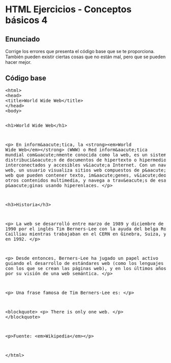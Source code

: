 # HTML Ejercicios - Conceptos básicos 4

<h2>Enunciado</h2>
<p>Corrige los errores que presenta el código base que se te proporciona. También pueden existir ciertas cosas que no están mal, pero que se pueden hacer mejor.
</p>

<h2>
Código base
</h2>


<p>
<div>
<pre>
&lt;html&gt;
&lt;head&gt;
&lt;title&gt;World Wide Web&lt;/title&gt;
&lt;/head&gt;
&lt;body&gt;

&lt;h1&gt;World Wide Web&lt;/h1&gt;

&lt;p&gt;
En inform&amp;aacute;tica, la &lt;strong&gt;&lt;em&gt;World Wide Web&lt;/em&gt;&lt;/strong&gt; (WWW) o Red inform&amp;aacute;tica mundial com&amp;uacute;nmente conocida como la web, es un sistema de distribuci&amp;oacute;n de documentos de hipertexto o hipermedios interconectados y accesibles v&amp;iacute;a Internet. Con un navegador web, un usuario visualiza sitios web compuestos de p&amp;aacute;ginas web que pueden contener texto, im&amp;aacute;genes, v&amp;iacute;deos u otros contenidos multimedia, y navega a trav&amp;eacute;s de esas p&amp;aacute;ginas usando hiperenlaces.
&lt;/p&gt;

&lt;h3&gt;Historia&lt;/h3&gt;

&lt;p&gt;
La web se desarrolló entre marzo de 1989 y diciembre de 1990 por el inglés Tim Berners-Lee con la ayuda del belga Robert Cailliau mientras trabajaban en el CERN en Ginebra, Suiza, y publicado en 1992.
&lt;/p&gt;

&lt;p&gt;
Desde entonces, Berners-Lee ha jugado un papel activo guiando el desarrollo de estándares web (como los lenguajes de marcado con los que se crean las páginas web), y en los últimos años ha abogado por su visión de una web semántica.
&lt;/p&gt;

&lt;p&gt;
Una frase famosa de Tim Berners-Lee es:
&lt;/p&gt;

&lt;blockquote&gt;
&lt;p&gt;
There is only one web.
&lt;/p&gt;
&lt;/blockquote&gt;

&lt;p&gt;Fuente: &lt;em&gt;Wikipedia&lt;/em&gt;&lt;/p&gt;

&lt;/html&gt;


</pre>
</div>
</p>

